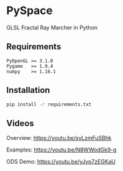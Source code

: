 # PySpace
GLSL Fractal Ray Marcher in Python

## Requirements
```
PyOpenGL >= 3.1.0
Pygame   >= 1.9.4
numpy    >= 1.16.1
```

## Installation

```bash
pip install -r requirements.txt
```

## Videos
Overview: https://youtu.be/svLzmFuSBhk

Examples: https://youtu.be/N8WWodGk9-g

ODS Demo: https://youtu.be/yJyp7zEGKaU
